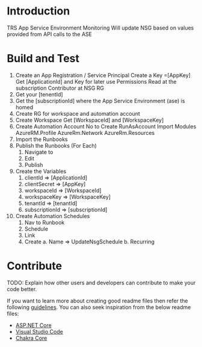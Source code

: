 # Introduction 
TRS App Service Environment Monitoring
Will update NSG based on values provided from API calls to the ASE


# Build and Test
1) Create an App Registration / Service Principal
	Create a Key =[AppKey]
	Get [ApplicationId] and Key for later use
	Permissions
		Read at the subscription
		Contributor at NSG RG
2) Get your [tenentId]
3) Get the [subscriptionId] where the App Service Environment (ase) is homed
4) Create RG for workspace and automation account
5) Create Workspace
	Get [WorkspaceId] and [WorkspaceKey]
6) Create Automation Account
	No to Create RunAsAccount
	Import Modules
		AzureRM.Profile
		AzureRm.Network
		AzureRm.Resources
7) Import the Runbooks
8) Publish the Runbooks (For Each)
	1) Navigate to
	2) Edit
	3) Publish
9) Create the Variables
	1) clientId => [ApplicationId]
	2) clientSecret => [AppKey]
	3) workspaceId => [WorkspaceId]
	4) workspaceKey => [WorkspaceKey]
	5) tenantId => [tenantId]
	6) subscriptionId => [subscriptionId]
10) Create Automation Schedules
	1) Nav to Runbook
	2) Schedule
	3) Link
	4) Create
		a. Name => UpdateNsgSchedule
		b. Recurring
		

# Contribute
TODO: Explain how other users and developers can contribute to make your code better. 

If you want to learn more about creating good readme files then refer the following [guidelines](https://www.visualstudio.com/en-us/docs/git/create-a-readme). You can also seek inspiration from the below readme files:
- [ASP.NET Core](https://github.com/aspnet/Home)
- [Visual Studio Code](https://github.com/Microsoft/vscode)
- [Chakra Core](https://github.com/Microsoft/ChakraCore)